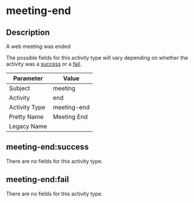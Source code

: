 meeting-end
===========

Description
-----------
A web meeting was ended

The possible fields for this activity type will vary depending on whether the activity was a [success](#meeting-endsuccess) or a [fail](#meeting-endfail).

| Parameter     | Value       |
| ------------- | ----------- |
| Subject       | meeting     |
| Activity      | end         |
| Activity Type | meeting-end |
| Pretty Name   | Meeting End |
| Legacy Name   |             |

meeting-end:success
-------------------

There are no fields for this activity type.


meeting-end:fail
----------------

There are no fields for this activity type.
